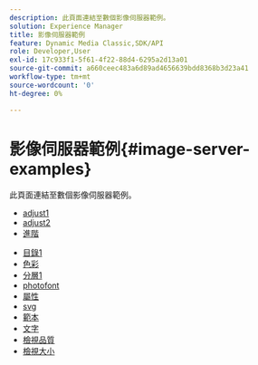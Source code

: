 ```yaml
---
description: 此頁面連結至數個影像伺服器範例。
solution: Experience Manager
title: 影像伺服器範例
feature: Dynamic Media Classic,SDK/API
role: Developer,User
exl-id: 17c933f1-5f61-4f22-88d4-6295a2d13a01
source-git-commit: a660ceec483a6d89ad4656639bdd8368b3d23a41
workflow-type: tm+mt
source-wordcount: '0'
ht-degree: 0%

---
```


# 影像伺服器範例{#image-server-examples}

此頁面連結至數個影像伺服器範例。
<!-- As of August 29 (and likely months or years before this date), none of the links below work anymore! -->

* [adjust1](http://crc.scene7.com/is-docs/examples/adjust1.htm)
* [adjust2](http://crc.scene7.com/is-docs/examples/adjust2.htm)
* [進階](http://crc.scene7.com/is-docs/examples/advanced.htm)

<!-- * [anchors](http://crc.scene7.com/is-docs/examples/anchors.htm) -->
* [目錄1](http://crc.scene7.com/is-docs/examples/catalog1.htm)
* [色彩](http://crc.scene7.com/is-docs/examples/colorize.htm)
* [分層1](http://crc.scene7.com/is-docs/examples/layering1.htm)
* [photofont](http://crc.scene7.com/is-docs/examples/photofont.htm)
* [屬性](http://crc.scene7.com/is-docs/examples/properties.htm)
* [svg](http://crc.scene7.com/is-docs/examples/svg.htm)
* [範本](http://crc.scene7.com/is-docs/examples/templates.htm)
* [文字](http://crc.scene7.com/is-docs/examples/text.htm)
* [檢視品質](http://crc.scene7.com/is-docs/examples/view-quality.htm)
* [檢視大小](http://crc.scene7.com/is-docs/examples/view-size.htm)
